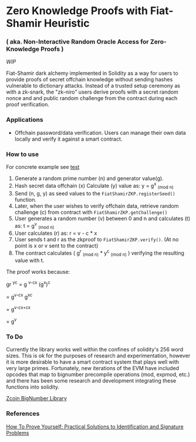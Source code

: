 # Zero Knowledge Proofs with Fiat-Shamir Heuristic 
### ( aka. Non-Interactive Random Oracle Access for Zero-Knowledge Proofs )

*WIP*

Fiat-Shamir dark alchemy implemented in Solidity as a way for users to provide proofs of secret offchain knowledge without sending hashes vulnerable to dictionary attacks. Instead of a trusted setup ceremony as with a zk-snark, the "zk-niro" users derive proofs with a secret random nonce and and public random challenge from the contract during each proof verification.

### Applications
* Offchain password/data verification. Users can manage their own data locally and verify it against a smart contract.

### How to use
For concrete example see [test](https://github.com/jlogelin/crypto/blob/master/test/testFiatShamir.js)

1. Generate a random prime number (n) and generator value(g).
2. Hash secret data offchain (x) Calculate (y) value as: y = g<sup>x</sup> <sub>(mod n)</sub>
3. Send (n, g, y) as seed values to the `FiatShamirZKP.registerSeed()` function.
4. Later, when the user wishes to verify offchain data, retrieve random challenge (c) from contract with `FiatShamirZKP.getChallenge()`
5. User generates a random number (v) between 0 and n and calculates (t) as: t = g<sup>v</sup> <sub>(mod n)</sub>
6. User calculates (r) as: r = v - c * x
7. User sends t and r as the zkproof to `FiatShamirZKP.verify()`. (At no point is x or v sent to the contract)
8. The contract calculates ( g<sup>r</sup> <sub>(mod n)</sub> * y<sup>c</sup> <sub>(mod n)</sub> ) verifying the resulting value with t.

The proof works because:

gr <sup>yc</sup> = g <sup>v-cx</sup> (g<sup>x</sup>)<sup>c</sup>

= g<sup>v-cx</sup> g<sup>xc</sup>

= g<sup>v-cx+cx</sup>

= g<sup>v</sup>

### To Do

Currently the library works well within the confines of solidity's 256 word sizes. This is ok for the purposes of research and experimentation, however it is more desirable to have a smart contract system that plays well with very large primes. Fortunately, new iterations of the EVM have included opcodes that map to bignumber precompile operations (mod, expmod, etc.) and there has been some research and development integrating these functions into solidity.

[Zcoin BigNumber Library](https://github.com/zcoinofficial/solidity-BigNumber)

### References
[How To Prove Yourself: Practical Solutions to Identification and Signature Problems ](https://link.springer.com/content/pdf/10.1007/3-540-47721-7_12.pdf)
